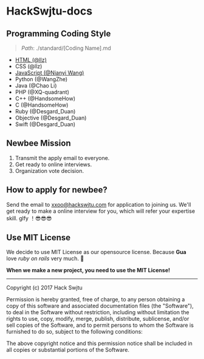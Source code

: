 # HackSwjtu-docs

## Programming Coding Style

> *Path*: ./standard/[Coding Name].md

* [HTML (@llz)](standard/HTML.md)
* CSS (@llz)
* [JavaScript (@Nianyi Wang)](standard/JavaScript.md)
* Python (@WangZhe)
* Java (@Chao Li)
* PHP (@XQ-quadrant)
* C++ (@HandsomeHow)
* C (@HandsomeHow)
* Ruby (@Desgard_Duan)
* Objective (@Desgard_Duan)
* Swift (@Desgard_Duan)

## Newbee Mission

1. Transmit the apply email to everyone. 
2. Get ready to online interviews.
3. Organization vote decision.

## How to apply for newbee?

Send the email to [xxoo@hackswjtu.com](maito:xxoo@hackswjtu.com) for application to joining us. We'll get ready to make a online interview for you, which will refer your expertise skill. glfy ！😎😎😎

## Use MIT License

We decide to use MIT License as our opensource license. Because **Gua** love *ruby on rails* very much. 👀

**When we make a new project, you need to use the MIT License!**

---

Copyright (c) 2017 Hack Swjtu

Permission is hereby granted, free of charge, to any person obtaining a copy
of this software and associated documentation files (the "Software"), to deal
in the Software without restriction, including without limitation the rights
to use, copy, modify, merge, publish, distribute, sublicense, and/or sell
copies of the Software, and to permit persons to whom the Software is
furnished to do so, subject to the following conditions:

The above copyright notice and this permission notice shall be included in all
copies or substantial portions of the Software. 



